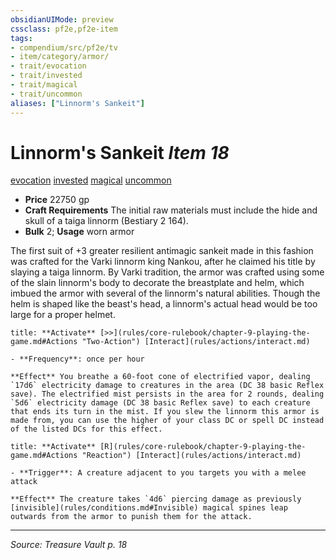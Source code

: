 ```yaml
---
obsidianUIMode: preview
cssclass: pf2e,pf2e-item
tags:
- compendium/src/pf2e/tv
- item/category/armor/
- trait/evocation
- trait/invested
- trait/magical
- trait/uncommon
aliases: ["Linnorm's Sankeit"]
---
```

# Linnorm's Sankeit *Item 18*  
[evocation](evocation.md "Evocation School Trait")  [invested](invested.md "Invested Item Trait")  [magical](magical.md "Magical Item Trait")  [uncommon](uncommon.md "Uncommon Rarity Trait")  

- **Price** 22750 gp
- **Craft Requirements** The initial raw materials must include the hide and skull of a taiga linnorm (Bestiary 2 164).
- **Bulk** 2; **Usage** worn armor

The first suit of +3 greater resilient antimagic sankeit made in this fashion was crafted for the Varki linnorm king Nankou, after he claimed his title by slaying a taiga linnorm. By Varki tradition, the armor was crafted using some of the slain linnorm's body to decorate the breastplate and helm, which imbued the armor with several of the linnorm's natural abilities. Though the helm is shaped like the beast's head, a linnorm's actual head would be too large for a proper helmet.

```ad-embed-ability
title: **Activate** [>>](rules/core-rulebook/chapter-9-playing-the-game.md#Actions "Two-Action") [Interact](rules/actions/interact.md)

- **Frequency**: once per hour

**Effect** You breathe a 60-foot cone of electrified vapor, dealing `17d6` electricity damage to creatures in the area (DC 38 basic Reflex save). The electrified mist persists in the area for 2 rounds, dealing `5d6` electricity damage (DC 38 basic Reflex save) to each creature that ends its turn in the mist. If you slew the linnorm this armor is made from, you can use the higher of your class DC or spell DC instead of the listed DCs for this effect.
```

```ad-embed-ability
title: **Activate** [R](rules/core-rulebook/chapter-9-playing-the-game.md#Actions "Reaction") [Interact](rules/actions/interact.md)

- **Trigger**: A creature adjacent to you targets you with a melee attack

**Effect** The creature takes `4d6` piercing damage as previously [invisible](rules/conditions.md#Invisible) magical spines leap outwards from the armor to punish them for the attack.
```


---
*Source: Treasure Vault p. 18*